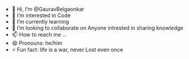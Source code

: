 - 👋 Hi, I’m @GauravBelgaonkar
- 👀 I’m interested in Code
- 🌱 I’m currently learning 
- 💞️ I’m looking to collaborate on Anyone intrested in sharing knowledge
- 📫 How to reach me ...
- 😄 Pronouns: he/him
- ⚡ Fun fact: life is a war, never Lost even once

<!---
GauravBelgaonkar/GauravBelgaonkar is a ✨ special ✨ repository because its `README.md` (this file) appears on your GitHub profile.
You can click the Preview link to take a look at your changes.
--->
